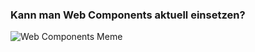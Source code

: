 ### Kann man Web Components aktuell einsetzen?

![Web Components Meme](https://memegenerator.net/img/instances/59542561/so-you-like-web-components-tell-me-about-browser-compatibility.jpg 'Web Components Meme')
